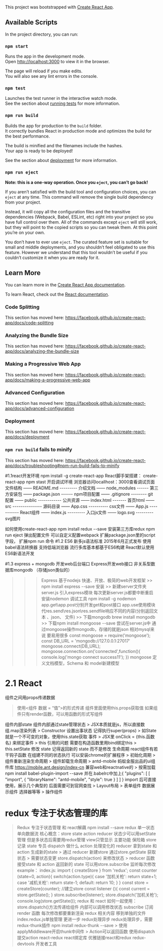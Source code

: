 This project was bootstrapped with [Create React App](https://github.com/facebook/create-react-app).

## Available Scripts

In the project directory, you can run:

### `npm start`

Runs the app in the development mode.<br>
Open [http://localhost:3000](http://localhost:3000) to view it in the browser.

The page will reload if you make edits.<br>
You will also see any lint errors in the console.

### `npm test`

Launches the test runner in the interactive watch mode.<br>
See the section about [running tests](https://facebook.github.io/create-react-app/docs/running-tests) for more information.

### `npm run build`

Builds the app for production to the `build` folder.<br>
It correctly bundles React in production mode and optimizes the build for the best performance.

The build is minified and the filenames include the hashes.<br>
Your app is ready to be deployed!

See the section about [deployment](https://facebook.github.io/create-react-app/docs/deployment) for more information.

### `npm run eject`

**Note: this is a one-way operation. Once you `eject`, you can’t go back!**

If you aren’t satisfied with the build tool and configuration choices, you can `eject` at any time. This command will remove the single build dependency from your project.

Instead, it will copy all the configuration files and the transitive dependencies (Webpack, Babel, ESLint, etc) right into your project so you have full control over them. All of the commands except `eject` will still work, but they will point to the copied scripts so you can tweak them. At this point you’re on your own.

You don’t have to ever use `eject`. The curated feature set is suitable for small and middle deployments, and you shouldn’t feel obligated to use this feature. However we understand that this tool wouldn’t be useful if you couldn’t customize it when you are ready for it.

## Learn More

You can learn more in the [Create React App documentation](https://facebook.github.io/create-react-app/docs/getting-started).

To learn React, check out the [React documentation](https://reactjs.org/).

### Code Splitting

This section has moved here: https://facebook.github.io/create-react-app/docs/code-splitting

### Analyzing the Bundle Size

This section has moved here: https://facebook.github.io/create-react-app/docs/analyzing-the-bundle-size

### Making a Progressive Web App

This section has moved here: https://facebook.github.io/create-react-app/docs/making-a-progressive-web-app

### Advanced Configuration

This section has moved here: https://facebook.github.io/create-react-app/docs/advanced-configuration

### Deployment

This section has moved here: https://facebook.github.io/create-react-app/docs/deployment

### `npm run build` fails to minify

This section has moved here: https://facebook.github.io/create-react-app/docs/troubleshooting#npm-run-build-fails-to-minify


#1.1react开发环境
 npm install -g create-react-app
 React脚手架搭建： create-react-app 
 npm stast 开启调试环境
 浏览器访问locallhost：3000查看调试页面
 文件结构
 —— README.md --------- 介绍文档
 —— node_modules ------ 第三方安装包
 —— package.json ------ npm项目配置
 —— .gitignore -------- git 配置
 —— public ------------ 公共资源
  —— index.html ------- 首页html
 —— src --------------- 源码目录
  —— App.css ---------- css文件
  —— App.js ----------- React组件
  —— index.js --------- 入口js文件
  —— logo.svg --------- svg图片

  如何使用create-react-app
    npm install redux --save 安装第三方库redux
    npm run eject 弹出配置文件 可以自定义配置webpack
    扩展package.json里的script字段， 扩展npm run 命令
#1.2 ES6 新多js语法标准
 2015年6月正式发布
 使用babel语法转换器 支持低端浏览器
 流行多库基本都基于ES6构建 React默认使用ES6新语法开发

#1.3 express + mongodb 开发web后台端口
 Express开发web接口
 非关系型数据库mongodb （存储json类似的）
 >>> Express
    基于nodejs 快速、开放、极简的web开发框架
    >> npm install express --save 安装
    >> 新建server文件夹 server.js 引入express模块
       每次更新server.js都要中断重启 安装nodemon 调试工具 npm install -g nodemon
       app.get\app.post分别开发get和post接口
       app.use使用模块
       代res.send\res.json\res.sendfile响应不同的内容(分别返回文本 、json、 文件)
    >> 下载mongodb brew install mongodb
    >> 下载npm install mongoose --save 尝试在server.js中
       通过mongoose操作mongodb，存储的就是json 相对mysql来说 要易用很多
       const mongoose = require('mongoose');
       const DB_URL = 'mongodb://127.0.0.1:27017'
       mongoose.connect(DB_URL);
       mongoose.connection.on('connected',function(){
          console.log('mongo connect success11');
       })
       mongoose 定义文档模型，Schema 和 model新建模型

# 2.1 React
  组件之间用props传递数据
  > 使用<组件 数据 = “值”>的形式传递
  > 组件里面使用this.props获取值
  > 如果组件只有render函数，可以用函数的形式写组件

  组件内部state
    组件内部通过state管理状态
    > JSX本质就是js，所以直接数组.map渲染列表
    > Constructor 设置出事状态 记得执行super(props)
    > 如State就是一个不可变的对象，使用this.state获取
  事件
    > JSX里 onClick = {this.函数名} 来绑定事件
    > this 引用的问题 需要在构造函数里用bind绑定this
    > this.setState 修改 state 记得返回新的 state 而不是修改
  生命周期 react组件有若干钩子函数 在组建不同的状态执行 可以安装chrome的扩展程序
    > 初始化周期
    > 组件重新渲染生命周期
    > 组件卸载生命周期
    > antd-mobile 蚂蚁金服出品的ui组件库 https://mobile.ant.design/index-cn  兼容web和reactnative的
      > 按需加载 npm install babel-plugin-import --save 
        并在.babelrc中加上{
                          "plugins": [
                              [
                                  "import",
                                  {
                                      "libraryName": "antd-mobile",
                                      "style": true
                                  }
                              ]
                          ]
                        }
      import 后可直接使用，展示几个典型的 后面需要可到官网查找
        > Layout布局
        > 表单组件 数据展示组件 选择器等等
        > 操作组件

# redux 专注于状态管理的库
  > Redux 专注于状态管理 和 react解藕  npm install --save redux
  > 单一状态 单向数据流
  > 核心概念：store state action reducer
    状态少可以用setState管理 但是多状态后需要用redux管理 view只管显示
  > 主要功能
    保险箱 store   记录 state   专员 dispatch  做什么 action
    处理变化的 reducer 拿到state 和 action  生成新的state
    > 通过 reducer 新建store 通过store.getState 获取状态
    > 需要状态变更 store.dispatch(action) 来修改状态
    > reducer 函数接受state 和 action 返回新的 state 可以用store.subscribe 监听每次修改
      example：
        index.js: 
          import { createStore } from 'redux';
          const counter (state=0, action){
            switch(action.type){
              case '加机关枪':
                  return state+1; 
              case '减机关枪':
                  return state-1;
              <!-- 默认 -->
              default:
                  return 10;
            }
          }
          const store = createStore(counter); //建立store
          <!-- 监听改变方法 -->
          const listener (){
            const current = store.getState();
          }
          store.subscribe(listener);
          <!-- 派发事件 传递action -->
          store.dispatch('加机关枪');
          console.log(store.getState());
      redux 和 react 如何一起使用：
        store.dispatch()方法传递给组件 内部可以调用修改状态
        subscribe 订阅 render 函数 每次修改都要重新渲染
        redux 相关内容 移到单独的文件index.redux.js单独管理 
      更进一步 redux处理异步
        redux处理异步，需要redux-thunk插件 npm install redux-thunk --save
          > 使用applyMiddleware开启thunk中间件
          > Action可以返回函数 使用dispatch提交action
        react-redux react绑定库 优雅链接react和redux
        redux-devtools 开发者工具
       

